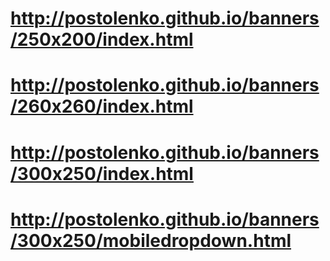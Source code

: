 # http://postolenko.github.io/banners/250x200/index.html
# http://postolenko.github.io/banners/260x260/index.html
# http://postolenko.github.io/banners/300x250/index.html
# http://postolenko.github.io/banners/300x250/mobiledropdown.html